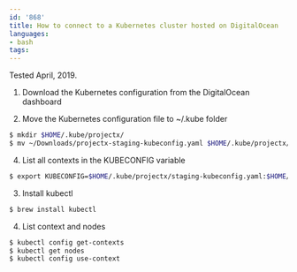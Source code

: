 ```yaml
---
id: '868'
title: How to connect to a Kubernetes cluster hosted on DigitalOcean
languages:
- bash
tags:
---
```

Tested April, 2019.

1. Download the Kubernetes configuration from the DigitalOcean dashboard

2. Move the Kubernetes configuration file to ~/.kube folder

```bash
$ mkdir $HOME/.kube/projectx/
$ mv ~/Downloads/projectx-staging-kubeconfig.yaml $HOME/.kube/projectx/staging-kubeconfig.yaml
```

4. List all contexts in the KUBECONFIG variable

```bash
$ export KUBECONFIG=$HOME/.kube/projectx/staging-kubeconfig.yaml:$HOME/.kube/projectx/production-kubeconfig.yaml
```

3. Install kubectl

```bash
$ brew install kubectl
```

4. List context and nodes

```bash
$ kubectl config get-contexts
$ kubectl get nodes
$ kubectl config use-context
```
